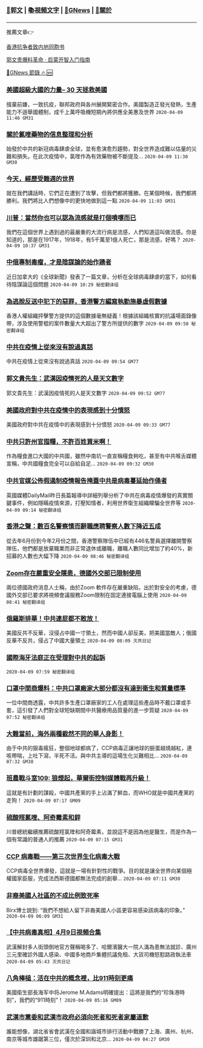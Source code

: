 ###  [:eagle:郭文](https://github.com/ourhimalayas/txt) | [:books:視頻文字](https://github.com/ourhimalayas/txt/blob/master/content/README.md) | [:newspaper:GNews](https://github.com/ourhimalayas/txt/blob/master/content/gnews/README.md) | [:pray:關於](https://github.com/ourhimalayas/home/tree/master/about)
---

推薦文章:point_right:

[香港抗争者致内地同胞书](https://github.com/ourhimalayas/news/blob/master/2019/08/a_letter_from_the_hong_kong_people.md)

[郭文贵爆料革命 · 启蒙开智入门指南](https://github.com/ourhimalayas/txt/issues/1)

[:newspaper:GNews 節錄 :fire: :new:](https://github.com/ourhimalayas/txt/blob/master/content/gnews/README.md) 



### [美國超級大國的力量– 30 天拯救美國](/content/gnews/1/README.md)

擯棄前嫌，一致抗疫，聯邦政府與各州展開緊密合作。美國製造正發光發熱，生產能力不遜舉國體制，成千上萬呼吸機短期內將供應全美惠及世界  `2020-04-09 11:46 GM31`

### [關於氯喹藥物的信息整理和分析](/content/gnews/2/README.md)

始發於中共的新冠病毒肆虐全球，並有愈演愈烈趨勢，對全世界造成難以估量的災難和損失。在此次疫情中，氯喹作為有效藥物被不斷提及...  `2020-04-09 11:30 GM30`

### [今天，經歷受難週的世界](/content/gnews/3/README.md)

就在我們講話時，它們正在遭到了攻擊，但我們都將獲勝。在某個時候，我們都將勝利。我們將比人們想像中的更快地做到這一點  `2020-04-09 11:03 GM31`

### [川普：當然你也可以認為流感就是打個噴嚏而已](/content/gnews/4/README.md)

我們在這個世界上遇到過的最嚴重的大流行病是流感，人們知道這叫做流感。你是知道的，那是在1917年，1918年，有5千萬至1億人死亡，那是流感，好嗎？  `2020-04-09 10:37 GM31`

### [中俄專制毒瘤，才是陰謀論的始作踴者](/content/gnews/5/README.md)

近日加拿大的《全球新聞》發表了一篇文章，分析在全球病毒肆虐的當下，如何看待陰謀論這個問題  `2020-04-09 10:29 秘密翻译组`

### [為逃脫反送中犯下的惡罪，香港警方編寫執勤施暴虛假數據](/content/gnews/6/README.md)

香港人權組織抨擊警方提供的這個數據毫無疑義！根據該組織核實的抗議場面錄像帶，涉及使用警棍的案件數量大大超出了警方所提供的數字  `2020-04-09 09:58 秘密翻译组`

### [中共在疫情上從來沒有說過真話](/content/gnews/7/README.md)

中共在疫情上從來沒有說過真話  `2020-04-09 09:54 GM77`

### [郭文貴先生：武漢因疫情死的人是天文數字](/content/gnews/8/README.md)

郭文貴先生：武漢因疫情死的人是天文數字  `2020-04-09 09:52 GM77`

### [美國政府對中共在疫情中的表現感到十分憤怒](/content/gnews/9/README.md)

美國政府對中共在疫情中的表現感到十分憤怒  `2020-04-09 09:33 GM77`

### [中共只許州官囤糧，不許百姓買米啊！](/content/gnews/10/README.md)

作為糧食進口大國的中共國，雖然中南坑一直宣稱糧食夠吃，甚至有中共喉舌媒體宣稱，中共國糧食完全可以自給自足...  `2020-04-09 09:32 GM30`

### [中共官媒公佈假遏制疫情報告掩蓋中共是病毒蔓延始作俑者](/content/gnews/11/README.md)

英國媒體DailyMail昨日長篇報導中詳細列舉分析了中共在病毒疫情爆發的真實關鍵事件，例如隱瞞疫情來源，打壓知情者，利用世界衛生組織矇騙全世界等  `2020-04-09 09:14 秘密翻译组`

### [香港之聲：數百名警察憤而辭職應聘警察人數下降近五成](/content/gnews/12/README.md)

從去年6月份到今年2月份之間，香港警察隊伍中已經有446名警員選擇離開警察隊伍，他們都是放棄職業而非正常退休或離職，離職人數同比增加了約40%，新招募的人數也大幅下降  `2020-04-09 08:46 秘密翻译组`

### [Zoom存在嚴重安全隱患，德國外交部已限制使用](/content/gnews/13/README.md)

兩位德國政府消息人士稱，由於Zoom 軟件存在嚴重缺陷，出於對安全的考慮，德國外交部已要求將視頻會議服務Zoom限制在固定連接電腦上使用  `2020-04-09 08:41 秘密翻译组`

### [俄羅斯排華！中共連屁都不敢放！](/content/gnews/14/README.md)

美國反共不反華，沒侵占中國一寸領土，然而中國人卻反美，把美國當敵人；俄國反華不反共，侵占了中國大量領土  `2020-04-09 08:09 灭共日记`

### [國際海牙法庭正在受理對中共的起訴](/content/gnews/15/README.md)

 `2020-04-09 07:59 秘密翻译组`

### [口罩中間商爆料：中共口罩廠家大部分都沒有達到衛生和質量標準](/content/gnews/16/README.md)

一位中間商透露，中共許多生產口罩廠家的工人在處理這些產品時不戴口罩或手套，這引發了人們對全球短缺期間中共醫療用品質量的進一步質疑  `2020-04-09 07:52 秘密翻译组`

### [大難當前，海外兩種截然不同的華人身影！](/content/gnews/17/README.md)

由于中共的狠毒瘋狂，整個地球都病了，CCP病毒正讓地球的臉蛋越燒越紅，連咳帶喘，上吐下瀉，半死不活。與中共主導的這場生化災難相比...  `2020-04-09 07:32 GM30`

### [班農戰斗室109: 狼煙起，華爾街控制媒體戰再升級！](/content/gnews/18/README.md)

這就是有計劃的謀殺，中國共產黨的手上沾滿了鮮血，而WHO就是中國共產黨的走狗！  `2020-04-09 07:17 GM09`

### [硫酸羥氯喹、阿奇霉素和鋅](/content/gnews/19/README.md)

川普總統繼續推薦硫酸羥氯喹和阿奇霉素，並說這不是因為他是醫生，而是作為一個有常識的普通人的推薦  `2020-04-09 07:15 GM31`

### [CCP 病毒戰——第三次世界生化病毒大戰](/content/gnews/20/README.md)

CCP病毒全世界爆發，這就是一場有針對性的戰爭。目的就是讓全世界向某個極權國家臣服，完成法西斯德國都無法完成的創舉...  `2020-04-09 07:11 GM30`

### [非裔美國人社區的不成比例致死率](/content/gnews/21/README.md)

Birx博士說到: “我們不想給人留下非裔美國人小區更容易感染該病毒的印象。”  `2020-04-09 06:09 GM31`

### [【中共病毒真相】4月9日視頻合集](/content/gnews/22/README.md)

武漢解封多人街頭倒地官方聲稱喝多了、哈爾濱醫大一院人滿為患無法就診、廣州三元里確診外國人感染、中國多地商戶集體抗議免租、大貨司機怒懟路政執法車  `2020-04-09 05:43 灭共日记`

### [八角棒槌：活在中共的概念裡，比911時刻更痛](/content/gnews/23/README.md)

美國衛生部長海军中将Jerome M.Adams明確提出：這將是我們的“珍珠港時刻”，我們的“911時刻”！  `2020-04-09 05:16 GM09`

### [武漢市黨委和武漢市政府必須向死者和死者家屬道歉](/content/gnews/24/README.md)

誰能想像，湖北省省會武漢在全國和諧城市排行活動中戰勝了上海、廣州、杭州、南京等城市雄踞第三位，僅次於深圳和北京...  `2020-04-09 04:27 GM30`

